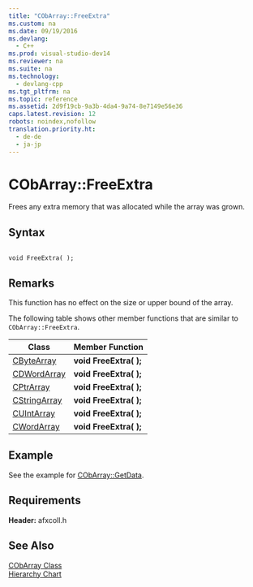 ```yaml
---
title: "CObArray::FreeExtra"
ms.custom: na
ms.date: 09/19/2016
ms.devlang: 
  - C++
ms.prod: visual-studio-dev14
ms.reviewer: na
ms.suite: na
ms.technology: 
  - devlang-cpp
ms.tgt_pltfrm: na
ms.topic: reference
ms.assetid: 2d9f19cb-9a3b-4da4-9a74-8e7149e56e36
caps.latest.revision: 12
robots: noindex,nofollow
translation.priority.ht: 
  - de-de
  - ja-jp
---
```

# CObArray::FreeExtra
Frees any extra memory that was allocated while the array was grown.  
  
## Syntax  
  
```  
  
void FreeExtra( );  
```  
  
## Remarks  
 This function has no effect on the size or upper bound of the array.  
  
 The following table shows other member functions that are similar to `CObArray::FreeExtra`.  
  
|Class|Member Function|  
|-----------|---------------------|  
|[CByteArray](../vs140/CByteArray-Class.md)|**void FreeExtra( );**|  
|[CDWordArray](../vs140/CDWordArray-Class.md)|**void FreeExtra( );**|  
|[CPtrArray](../vs140/CPtrArray-Class.md)|**void FreeExtra( );**|  
|[CStringArray](../vs140/CStringArray-Class.md)|**void FreeExtra( );**|  
|[CUIntArray](../vs140/CUIntArray-Class.md)|**void FreeExtra( );**|  
|[CWordArray](../vs140/CWordArray-Class.md)|**void FreeExtra( );**|  
  
## Example  
 See the example for [CObArray::GetData](../vs140/CObArray--GetData.md).  
  
## Requirements  
 **Header:** afxcoll.h  
  
## See Also  
 [CObArray Class](../vs140/CObArray-Class.md)   
 [Hierarchy Chart](../vs140/Hierarchy-Chart.md)